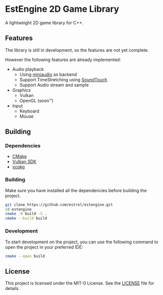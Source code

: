 # EstEngine 2D Game Library
A lightweight 2D game library for C++.

## Features
The library is still in development, so the features are not yet complete.

However the following features are already implemented:

- Audio playback
    - Using [miniaudio](https://github.com/mackron/miniaudio) as backend
    - Support TimeStretching using [SoundTouch](https://gitlab.com/soundtouch/soundtouch)
    - Support Audio stream and sample
- Graphics
    - Vulkan
    - OpenGL (soon:tm:)
- Input
    - Keyboard
    - Mouse

## Building
### Dependencies
- [CMake](https://cmake.org/)
- [Vulkan SDK](https://vulkan.lunarg.com/sdk/home)
- [vcpkg](https://github.com/microsoft/vcpkg)

### Building
Make sure you have installed all the dependencies before building the project.

```bash
git clone https://github.com/estrol/estengine.git
cd estengine
cmake -B build -S .
cmake --build build
```

### Development
To start development on the project, you can use the following command to open the project in your preferred IDE:

```bash
cmake --open build
```

## License
This project is licensed under the MIT-0 License. See the [LICENSE](LICENSE) file for details.